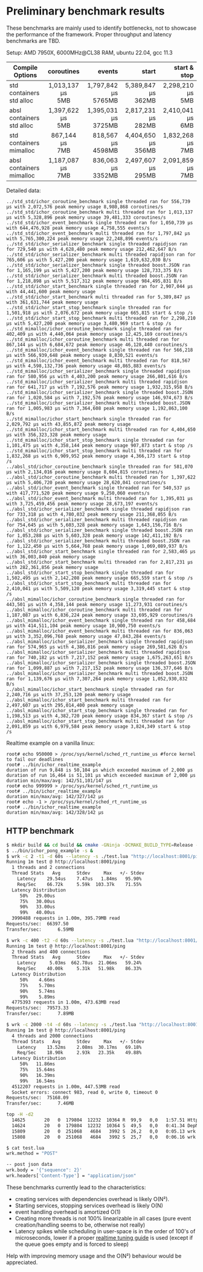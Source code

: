 # Preliminary benchmark results
These benchmarks are mainly used to identify bottlenecks, not to showcase the performance of the framework. Proper throughput and latency benchmarks are TBD.

Setup: AMD 7950X, 6000MHz@CL38 RAM, ubuntu 22.04, gcc 11.3

| Compile<br/>Options           |      coroutines      |                  events |                  start |         start & stop | 
|-------------------------------|:--------------------:|------------------------:|-----------------------:|---------------------:|
| std containers<br/>std alloc  | 1,013,137 µs<br/>5MB | 1,797,842 µs<br/>5765MB | 5,389,847 µs<br/>362MB | 2,298,210 µs<br/>5MB |
| absl containers<br/>std alloc | 1,397,622 µs<br/>5MB | 1,395,031 µs<br/>3725MB | 2,817,231 µs<br/>282MB | 2,410,041 µs<br/>6MB |
| std containers<br/>mimalloc   |  867,144 µs<br/>7MB  |   818,567 µs<br/>4598MB | 4,404,650 µs<br/>356MB | 1,832,268 µs<br/>7MB |
| absl containers<br/>mimalloc  | 1,187,087 µs<br/>7MB |   836,063 µs<br/>3352MB | 2,497,607 µs<br/>295MB | 2,091,859 µs<br/>7MB |

Detailed data:
```
../std_std/ichor_coroutine_benchmark single threaded ran for 556,739 µs with 2,072,576 peak memory usage 8,980,868 coroutines/s
../std_std/ichor_coroutine_benchmark multi threaded ran for 1,013,137 µs with 5,328,896 peak memory usage 39,481,333 coroutines/s
../std_std/ichor_event_benchmark single threaded ran for 1,050,739 µs with 644,476,928 peak memory usage 4,758,555 events/s
../std_std/ichor_event_benchmark multi threaded ran for 1,797,842 µs with 5,765,300,224 peak memory usage 22,248,896 events/s
../std_std/ichor_serializer_benchmark single threaded rapidjson ran for 729,540 µs with 4,628,480 peak memory usage 212,462,647 B/s
../std_std/ichor_serializer_benchmark multi threaded rapidjson ran for 765,606 µs with 5,427,200 peak memory usage 1,619,632,030 B/s
../std_std/ichor_serializer_benchmark single threaded boost.JSON ran for 1,165,199 µs with 5,427,200 peak memory usage 128,733,375 B/s
../std_std/ichor_serializer_benchmark multi threaded boost.JSON ran for 1,218,898 µs with 5,517,312 peak memory usage 984,495,831 B/s
../std_std/ichor_start_benchmark single threaded ran for 2,907,044 µs with 44,441,600 peak memory usage
../std_std/ichor_start_benchmark multi threaded ran for 5,389,847 µs with 361,631,744 peak memory usage
../std_std/ichor_start_stop_benchmark single threaded ran for 1,501,918 µs with 2,076,672 peak memory usage 665,815 start & stop /s
../std_std/ichor_start_stop_benchmark multi threaded ran for 2,298,210 µs with 5,427,200 peak memory usage 3,480,969 start & stop /s
../std_mimalloc/ichor_coroutine_benchmark single threaded ran for 402,409 µs with 4,440,064 peak memory usage 12,425,169 coroutines/s
../std_mimalloc/ichor_coroutine_benchmark multi threaded ran for 867,144 µs with 6,684,672 peak memory usage 46,128,440 coroutines/s
../std_mimalloc/ichor_event_benchmark single threaded ran for 566,218 µs with 566,939,648 peak memory usage 8,830,521 events/s
../std_mimalloc/ichor_event_benchmark multi threaded ran for 818,567 µs with 4,598,132,736 peak memory usage 48,865,883 events/s
../std_mimalloc/ichor_serializer_benchmark single threaded rapidjson ran for 580,956 µs with 4,403,200 peak memory usage 266,801,616 B/s
../std_mimalloc/ichor_serializer_benchmark multi threaded rapidjson ran for 641,717 µs with 7,192,576 peak memory usage 1,932,315,958 B/s
../std_mimalloc/ichor_serializer_benchmark single threaded boost.JSON ran for 1,020,584 µs with 7,192,576 peak memory usage 146,974,673 B/s
../std_mimalloc/ichor_serializer_benchmark multi threaded boost.JSON ran for 1,005,983 µs with 7,364,608 peak memory usage 1,192,863,100 B/s
../std_mimalloc/ichor_start_benchmark single threaded ran for 2,029,792 µs with 43,855,872 peak memory usage
../std_mimalloc/ichor_start_benchmark multi threaded ran for 4,404,650 µs with 356,323,328 peak memory usage
../std_mimalloc/ichor_start_stop_benchmark single threaded ran for 1,101,475 µs with 4,358,144 peak memory usage 907,873 start & stop /s
../std_mimalloc/ichor_start_stop_benchmark multi threaded ran for 1,832,268 µs with 6,909,952 peak memory usage 4,366,173 start & stop /s
../absl_std/ichor_coroutine_benchmark single threaded ran for 581,070 µs with 2,134,016 peak memory usage 8,604,815 coroutines/s
../absl_std/ichor_coroutine_benchmark multi threaded ran for 1,397,622 µs with 5,406,720 peak memory usage 28,620,041 coroutines/s
../absl_std/ichor_event_benchmark single threaded ran for 540,537 µs with 417,771,520 peak memory usage 9,250,060 events/s
../absl_std/ichor_event_benchmark multi threaded ran for 1,395,031 µs with 3,725,459,456 peak memory usage 28,673,197 events/s
../absl_std/ichor_serializer_benchmark single threaded rapidjson ran for 733,318 µs with 4,780,032 peak memory usage 211,368,055 B/s
../absl_std/ichor_serializer_benchmark multi threaded rapidjson ran for 754,645 µs with 5,603,328 peak memory usage 1,643,156,716 B/s
../absl_std/ichor_serializer_benchmark single threaded boost.JSON ran for 1,053,288 µs with 5,603,328 peak memory usage 142,411,192 B/s
../absl_std/ichor_serializer_benchmark multi threaded boost.JSON ran for 1,122,450 µs with 5,664,768 peak memory usage 1,069,089,937 B/s
../absl_std/ichor_start_benchmark single threaded ran for 2,583,465 µs with 36,003,840 peak memory usage
../absl_std/ichor_start_benchmark multi threaded ran for 2,817,231 µs with 282,361,856 peak memory usage
../absl_std/ichor_start_stop_benchmark single threaded ran for 1,502,495 µs with 2,142,208 peak memory usage 665,559 start & stop /s
../absl_std/ichor_start_stop_benchmark multi threaded ran for 2,410,041 µs with 5,509,120 peak memory usage 3,319,445 start & stop /s
../absl_mimalloc/ichor_coroutine_benchmark single threaded ran for 443,501 µs with 4,358,144 peak memory usage 11,273,931 coroutines/s
../absl_mimalloc/ichor_coroutine_benchmark multi threaded ran for 1,187,087 µs with 6,836,224 peak memory usage 33,695,929 coroutines/s
../absl_mimalloc/ichor_event_benchmark single threaded ran for 458,684 µs with 414,511,104 peak memory usage 10,900,750 events/s
../absl_mimalloc/ichor_event_benchmark multi threaded ran for 836,063 µs with 3,352,096,768 peak memory usage 47,843,284 events/s
../absl_mimalloc/ichor_serializer_benchmark single threaded rapidjson ran for 574,965 µs with 4,386,816 peak memory usage 269,581,626 B/s
../absl_mimalloc/ichor_serializer_benchmark multi threaded rapidjson ran for 740,182 µs with 7,217,152 peak memory usage 1,675,263,651 B/s
../absl_mimalloc/ichor_serializer_benchmark single threaded boost.JSON ran for 1,099,887 µs with 7,217,152 peak memory usage 136,377,646 B/s
../absl_mimalloc/ichor_serializer_benchmark multi threaded boost.JSON ran for 1,139,676 µs with 7,307,264 peak memory usage 1,052,930,832 B/s
../absl_mimalloc/ichor_start_benchmark single threaded ran for 2,240,716 µs with 37,253,120 peak memory usage
../absl_mimalloc/ichor_start_benchmark multi threaded ran for 2,497,607 µs with 295,014,400 peak memory usage
../absl_mimalloc/ichor_start_stop_benchmark single threaded ran for 1,198,513 µs with 4,382,720 peak memory usage 834,367 start & stop /s
../absl_mimalloc/ichor_start_stop_benchmark multi threaded ran for 2,091,859 µs with 6,979,584 peak memory usage 3,824,349 start & stop /s
```

Realtime example on a vanilla linux:
```
root# echo 950000 > /proc/sys/kernel/sched_rt_runtime_us #force kernel to fail our deadlines
root# ../bin/ichor_realtime_example 
duration of run 9,848 is 50,104 µs which exceeded maximum of 2,000 µs
duration of run 16,464 is 51,101 µs which exceeded maximum of 2,000 µs
duration min/max/avg: 142/51,101/147 µs
root# echo 999999 > /proc/sys/kernel/sched_rt_runtime_us
root# ../bin/ichor_realtime_example 
duration min/max/avg: 142/327/142 µs
root# echo -1 > /proc/sys/kernel/sched_rt_runtime_us
root# ../bin/ichor_realtime_example 
duration min/max/avg: 142/328/142 µs

```

## HTTP benchmark

```bash
$ mkdir build && cd build && cmake -GNinja -DCMAKE_BUILD_TYPE=Release -DICHOR_ARCH_OPTIMIZATION=X86_64_AVX2 -DICHOR_USE_ABSEIL=ON -DICHOR_USE_BOOST_BEAST=ON .. && ninja
$ ../bin/ichor_pong_example -s &
$ wrk -c 2 -t1 -d 60s --latency -s ./test.lua "http://localhost:8001/ping"
Running 1m test @ http://localhost:8001/ping
  1 threads and 2 connections
  Thread Stats   Avg      Stdev     Max   +/- Stdev
    Latency    29.54us    7.47us   1.84ms   95.90%
    Req/Sec    66.72k     5.59k  103.37k    71.55%
  Latency Distribution
     50%   29.00us
     75%   30.00us
     90%   33.00us
     99%   40.00us
  3990488 requests in 1.00m, 395.79MB read
Requests/sec:  66397.50
Transfer/sec:      6.59MB
```
```bash
$ wrk -c 400 -t2 -d 60s --latency -s ./test.lua "http://localhost:8001/ping"
Running 1m test @ http://localhost:8001/ping
  2 threads and 400 connections
  Thread Stats   Avg      Stdev     Max   +/- Stdev
    Latency     5.03ms  662.78us  21.06ms   59.24%
    Req/Sec    40.00k     5.31k   51.98k    86.33%
  Latency Distribution
     50%    4.66ms
     75%    5.70ms
     90%    5.74ms
     99%    5.89ms
  4775393 requests in 1.00m, 473.63MB read
Requests/sec:  79573.33
Transfer/sec:      7.89MB
```
```bash
$ wrk -c 2000 -t4 -d 60s --latency -s ./test.lua "http://localhost:8001/ping"
Running 1m test @ http://localhost:8001/ping
  4 threads and 2000 connections
  Thread Stats   Avg      Stdev     Max   +/- Stdev
    Latency    13.52ms    2.08ms  30.17ms   69.18%
    Req/Sec    18.90k     2.93k   23.35k    49.88%
  Latency Distribution
     50%   11.86ms
     75%   15.64ms
     90%   16.39ms
     99%   16.54ms
  4512207 requests in 1.00m, 447.53MB read
  Socket errors: connect 983, read 0, write 0, timeout 0
Requests/sec:  75168.09
Transfer/sec:      7.46MB
```
```bash
top -H -d2
  14625       20   0  179804  12232  10364 R  99,9   0,0   1:57.51 HttpCon #3
  14624       20   0  179804  12232  10364 S  49,5   0,0   0:41.34 DepMan #0
  15809       20   0  251068   4684   3992 S  26,2   0,0   0:05.13 wrk
  15808       20   0  251068   4684   3992 S  25,7   0,0   0:06.16 wrk
```
```bash
$ cat test.lua
wrk.method = "POST"

-- post json data
wrk.body = '{"sequence": 2}'
wrk.headers['Content-Type'] = "application/json"
```

These benchmarks currently lead to the characteristics:
* creating services with dependencies overhead is likely O(N²).
* Starting services, stopping services overhead is likely O(N)
* event handling overhead is amortized O(1)
* Creating more threads is not 100% linearizable in all cases (pure event creation/handling seems to be, otherwise not really)
* Latency spikes while scheduling in user-space is in the order of 100's of microseconds, lower if a proper [realtime tuning guide](https://rigtorp.se/low-latency-guide/) is used (except if the queue goes empty and is forced to sleep)

Help with improving memory usage and the O(N²) behaviour would be appreciated.
